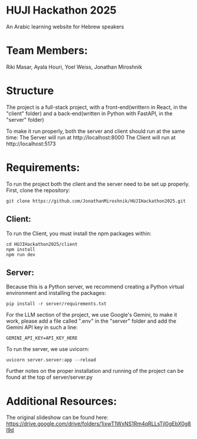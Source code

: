 # HUJI Hackathon 2025
An Arabic learning website for Hebrew speakers

# Team Members:
Riki Masar, 
Ayala Houri, 
Yoel Weiss, 
Jonathan Miroshnik

# Structure
The project is a full-stack project, with a front-end(writtern in React, in the "client" folder) 
and a back-end(written in Python with FastAPI, in the "server" folder)

To make it run properly, both the server and client should run at the same time:
The Server will run at http://localhost:8000
The Client will run at http://localhost:5173

# Requirements:
To run the project both the client and the server need to be set up properly.
First, clone the repository:
```
git clone https://github.com/JonathanMiroshnik/HUJIHackathon2025.git
```

## Client:
To run the Client, you must install the npm packages within:
```
cd HUJIHackathon2025/client
npm install
npm run dev
```

## Server:
Because this is a Python server, we recommend creating a Python virtual environment and installing the packages:
```
pip install -r server/requirements.txt
```

For the LLM section of the project, we use Google's Gemini, to make it work, please add a file called ".env" in the "server" folder and add the Gemini API key in such a line:
```
GEMINI_API_KEY=API_KEY_HERE
```

To run the server, we use uvicorn:
```
uvicorn server.server:app --reload
```

Further notes on the proper installation and running of the project can be found at the top of server/server.py

# Additional Resources:
The original slideshow can be found here:
https://drive.google.com/drive/folders/1ixwT1WxNS1Rm4qRLLsTjl0gEbX0g8l9d